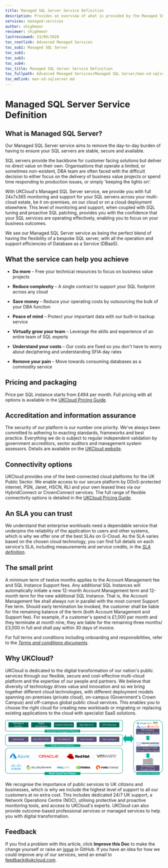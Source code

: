 ```yaml
---
title: Managed SQL Server Service Definition
description: Provides an overview of what is provided by the Managed SQL Server service
services: managed-services
author: shighmoor
reviewer: shighmoor
lastreviewed: 23/09/2020
toc_rootlink: Advanced Managed Services
toc_sub1: Managed SQL Server
toc_sub2:
toc_sub3:
toc_sub4:
toc_title: Managed SQL Server Service Definition
toc_fullpath: Advanced Managed Services/Managed SQL Server/man-sd-sqlserver.md
toc_mdlink: man-sd-sqlserver.md
---
```


# Managed SQL Server Service Definition

## What is Managed SQL Server?

Our Managed SQL Server service aims to remove the day-to-day burden of having to ensure your SQL servers are stable, secure and available.

SQL servers provide the backbone for customer facing solutions but deliver no direct value on their own. Organisations that operate a limited, or sometimes non-existent, DBA team are often faced with the difficult decision to either focus on the delivery of business value projects or spend time responding to production issues, or simply 'keeping the lights on'.

With UKCloud's Managed SQL Server service, we provide you with full 24x7x365 monitoring and support for your SQL servers across your multi-cloud estate, be it on-premises, on our cloud or on a cloud deployment elsewhere. This level of monitoring and support, when coupled with SQL tuning and proactive SQL patching, provides you with the confidence that your SQL services are operating effectively, enabling you to focus on your business outcomes.

We see our Managed SQL Server service as being the perfect blend of having the flexibility of a bespoke SQL server, with all the operation and support efficiencies of Database as a Service (DBaaS).

## What the service can help you achieve

- **Do more** – Free your technical resources to focus on business value projects

- **Reduce complexity** – A single contract to support your SQL footprint across any cloud

- **Save money** – Reduce your operating costs by outsourcing the bulk of your DBA function

- **Peace of mind** – Protect your important data with our built-in backup service

- **Virtually grow your team** – Leverage the skills and experience of an entire team of SQL experts

- **Understand your costs** – Our costs are fixed so you don't have to worry about deciphering and understanding SFIA day rates

- **Remove your pain** – Move towards consuming databases as a commodity service

## Pricing and packaging

Price per SQL instance starts from £494 per month. Full pricing with all options is available in the [UKCloud Pricing Guide](https://ukcloud.com/pricing-guide).

## Accreditation and information assurance

The security of our platform is our number one priority. We've always been committed to adhering to exacting standards, frameworks and best practice. Everything we do is subject to regular independent validation by government accreditors, sector auditors and management system assessors. Details are available on the [UKCloud website](https://ukcloud.com/governance/).

## Connectivity options

UKCloud provides one of the best-connected cloud platforms for the UK Public Sector. We enable access to our secure platform by DDoS-protected internet, PSN, Janet, HSCN, RLI and your own leased lines via our HybridConnect or CrownConnect services. The full range of flexible connectivity options is detailed in the [UKCloud Pricing Guide](https://ukcloud.com/pricing-guide).

## An SLA you can trust

We understand that enterprise workloads need a dependable service that underpins the reliability of the application to users and other systems, which is why we offer one of the best SLAs on G-Cloud. As the SLA varies based on the chosen cloud technology, you can find full details on each service's SLA, including measurements and service credits, in the [*SLA definition*](../other/other-ref-sla-definition.md).

## The small print

A minimum term of twelve months applies to the Account Management fee and SQL Instance Support fees. Any additional SQL Instances will automatically initiate a new 12-month Account Management term and 12-month term for the new additional SQL Instance. That is, the Account Management fee shall always run in parallel with the most current Support Fee term. Should early termination be invoked, the customer shall be liable for the remaining balance of the term (both Account Management and Support fee). For example, if a customer's spend is £1,000 per month and they terminate at month nine, they are liable for the remaining three months/£3,000 in full and shall pay within 30 days of invoice.

For full terms and conditions including onboarding and responsibilities, refer to the [*Terms and conditions documents*](../other/other-ref-terms-and-conditions.md).

## Why UKCloud?

UKCloud is dedicated to the digital transformation of our nation's public services through our flexible, secure and cost-effective multi-cloud platform and the expertise of our people and partners. We believe that diversity of technology drives value and innovation and so we bring together different cloud technologies, with different deployment models spanning on-premises (private cloud), on-campus (Government's Crown Campus) and off-campus global public cloud services. This enables you to choose the right cloud for creating new workloads or migrating or replacing existing applications to the cloud with specialist SaaS solutions.

![UKCloud services](images/ukc-services-g12.png)

We recognise the importance of public services to UK citizens and businesses, which is why we include the highest level of support to all our customers at no extra cost. This includes dedicated 24/7 UK support, a Network Operations Centre (NOC), utilising protective and proactive monitoring tools, and access to UKCloud's experts. UKCloud can also provide outcome-based professional services or managed services to help you with digital transformation.

## Feedback

If you find a problem with this article, click **Improve this Doc** to make the change yourself or raise an [issue](https://github.com/UKCloud/documentation/issues) in GitHub. If you have an idea for how we could improve any of our services, send an email to <feedback@ukcloud.com>.
